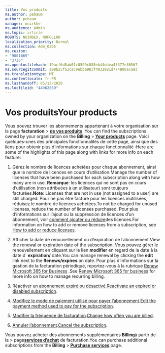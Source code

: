 ```yaml
---
title: Vos produits
ms.author: pebaum
author: pebaum
manager: mnirkhe
ms.audience: Admin
ms.topic: article
ROBOTS: NOINDEX, NOFOLLOW
localization_priority: Normal
ms.collection: Adm_O365
ms.custom:
- "9001669"
- "3736"
ms.openlocfilehash: 19acf6d8ab01c0599c088eb44ddea45377e36567
ms.sourcegitcommit: a98b25fa3cac9ebba983f4932881d774880aca93
ms.translationtype: MT
ms.contentlocale: fr-FR
ms.lasthandoff: 05/13/2020
ms.locfileid: "44062859"
---
```

# <a name="your-products"></a><span data-ttu-id="072ad-102">Vos produits</span><span class="sxs-lookup"><span data-stu-id="072ad-102">Your products</span></span>

<span data-ttu-id="072ad-103">Vous pouvez trouver les abonnements appartenant à votre organisation sur la page **facturation**  >  **[de vos produits](https://go.microsoft.com/fwlink/p/?linkid=842054)** .</span><span class="sxs-lookup"><span data-stu-id="072ad-103">You can find the subscriptions owned by your organization on the **Billing** > **[Your products](https://go.microsoft.com/fwlink/p/?linkid=842054)** page.</span></span> <span data-ttu-id="072ad-104">Voici quelques-unes des principales fonctionnalités de cette page, ainsi que des liens pour obtenir plus d’informations sur chaque fonctionnalité :</span><span class="sxs-lookup"><span data-stu-id="072ad-104">Here are some of the highlights of this page along with links for more info on each feature:</span></span>

1. <span data-ttu-id="072ad-105">Gérez le nombre de licences achetées pour chaque abonnement, ainsi que le nombre de licences en cours d’utilisation.</span><span class="sxs-lookup"><span data-stu-id="072ad-105">Manage the number of licenses that have been purchased for each subscription along with how many are in use.</span></span>  <span data-ttu-id="072ad-106">**Remarque**: les licences qui ne sont pas en cours d’utilisation (non attribuées à un utilisateur) sont toujours facturées.</span><span class="sxs-lookup"><span data-stu-id="072ad-106">**Note**: Licenses that are not in use (not assigned to a user) are still charged.</span></span>  <span data-ttu-id="072ad-107">Pour ne pas être facturé pour les licences inutilisées, réduisez le nombre de licences achetées.</span><span class="sxs-lookup"><span data-stu-id="072ad-107">To not be charged for unused licenses, reduce the number of licenses purchased.</span></span> <span data-ttu-id="072ad-108">Pour plus d’informations sur l’ajout ou la suppression de licences d’un abonnement, voir [comment ajouter ou réduire](https://docs.microsoft.com/alchemyinsights/how-to-add-or-reduce-licenses)des licences.</span><span class="sxs-lookup"><span data-stu-id="072ad-108">For information on how to add or remove licenses from a subscription, see [How to add or reduce licenses](https://docs.microsoft.com/alchemyinsights/how-to-add-or-reduce-licenses).</span></span>

2. <span data-ttu-id="072ad-109">Afficher la date de renouvellement ou d’expiration de l’abonnement.</span><span class="sxs-lookup"><span data-stu-id="072ad-109">View the renewal or expiration date of the subscription.</span></span>  <span data-ttu-id="072ad-110">Vous pouvez gérer le renouvellement en cliquant sur le lien **modifier** en regard de la date à la date d' **expiration/** date.</span><span class="sxs-lookup"><span data-stu-id="072ad-110">You can manage renewal by clicking the **edit** link next to the **Renews/expires** on date.</span></span>  <span data-ttu-id="072ad-111">Pour plus d’informations sur la gestion de la facturation périodique, reportez-vous à la rubrique [Renew Microsoft 365 for Business](https://go.microsoft.com/fwlink/?linkid=2119216) .</span><span class="sxs-lookup"><span data-stu-id="072ad-111">See [Renew Microsoft 365 for business](https://go.microsoft.com/fwlink/?linkid=2119216) for more info on how to manage recurring billing.</span></span>

3. <span data-ttu-id="072ad-112">[Réactiver un abonnement expiré ou désactivé](https://go.microsoft.com/fwlink/?linkid=2117519).</span><span class="sxs-lookup"><span data-stu-id="072ad-112">[Reactivate an expired or disabled subscription](https://go.microsoft.com/fwlink/?linkid=2117519).</span></span>

4. <span data-ttu-id="072ad-113">[Modifiez le mode de paiement utilisé pour payer l’abonnement](https://go.microsoft.com/fwlink/?linkid=2117167).</span><span class="sxs-lookup"><span data-stu-id="072ad-113">[Edit the payment method used to pay for the subscription](https://go.microsoft.com/fwlink/?linkid=2117167).</span></span>

5. <span data-ttu-id="072ad-114">[Modifier la fréquence de facturation](https://go.microsoft.com/fwlink/?linkid=2119112).</span><span class="sxs-lookup"><span data-stu-id="072ad-114">[Change how often you are billed](https://go.microsoft.com/fwlink/?linkid=2119112).</span></span>

6. <span data-ttu-id="072ad-115">[Annuler l’abonnement](https://go.microsoft.com/fwlink/?linkid=2119113).</span><span class="sxs-lookup"><span data-stu-id="072ad-115">[Cancel the subscription](https://go.microsoft.com/fwlink/?linkid=2119113).</span></span>

<span data-ttu-id="072ad-116">Vous pouvez acheter des abonnements supplémentaires **Billing**à partir de la  >  page[**services d’achat**](https://go.microsoft.com/fwlink/p/?linkid=868433) de facturation.</span><span class="sxs-lookup"><span data-stu-id="072ad-116">You can purchase additional subscriptions from the **Billing** > [**Purchase services**](https://go.microsoft.com/fwlink/p/?linkid=868433) page.</span></span>
